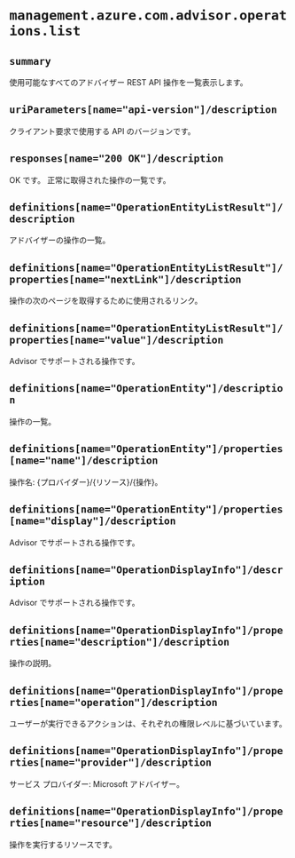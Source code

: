 # `management.azure.com.advisor.operations.list`

## `summary`
使用可能なすべてのアドバイザー REST API 操作を一覧表示します。

## `uriParameters[name="api-version"]/description`
クライアント要求で使用する API のバージョンです。

## `responses[name="200 OK"]/description`
OK です。 正常に取得された操作の一覧です。

## `definitions[name="OperationEntityListResult"]/description`
アドバイザーの操作の一覧。

## `definitions[name="OperationEntityListResult"]/properties[name="nextLink"]/description`
  
操作の次のページを取得するために使用されるリンク。

## `definitions[name="OperationEntityListResult"]/properties[name="value"]/description`
  
Advisor でサポートされる操作です。

## `definitions[name="OperationEntity"]/description`
操作の一覧。

## `definitions[name="OperationEntity"]/properties[name="name"]/description`
  
操作名: {プロバイダー}/{リソース}/{操作}。

## `definitions[name="OperationEntity"]/properties[name="display"]/description`
  
Advisor でサポートされる操作です。

## `definitions[name="OperationDisplayInfo"]/description`
Advisor でサポートされる操作です。

## `definitions[name="OperationDisplayInfo"]/properties[name="description"]/description`
  
操作の説明。

## `definitions[name="OperationDisplayInfo"]/properties[name="operation"]/description`
  
ユーザーが実行できるアクションは、それぞれの権限レベルに基づいています。

## `definitions[name="OperationDisplayInfo"]/properties[name="provider"]/description`
  
サービス プロバイダー: Microsoft アドバイザー。

## `definitions[name="OperationDisplayInfo"]/properties[name="resource"]/description`
  
操作を実行するリソースです。


